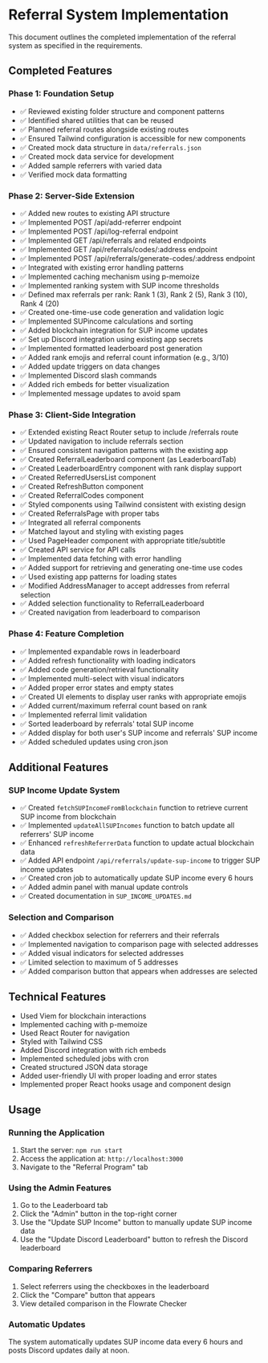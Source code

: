 # Referral System Implementation

This document outlines the completed implementation of the referral system as specified in the requirements.

## Completed Features

### Phase 1: Foundation Setup
- ✅ Reviewed existing folder structure and component patterns
- ✅ Identified shared utilities that can be reused
- ✅ Planned referral routes alongside existing routes
- ✅ Ensured Tailwind configuration is accessible for new components
- ✅ Created mock data structure in `data/referrals.json`
- ✅ Created mock data service for development
- ✅ Added sample referrers with varied data
- ✅ Verified mock data formatting

### Phase 2: Server-Side Extension
- ✅ Added new routes to existing API structure
- ✅ Implemented POST /api/add-referrer endpoint
- ✅ Implemented POST /api/log-referral endpoint
- ✅ Implemented GET /api/referrals and related endpoints
- ✅ Implemented GET /api/referrals/codes/:address endpoint
- ✅ Implemented POST /api/referrals/generate-codes/:address endpoint
- ✅ Integrated with existing error handling patterns
- ✅ Implemented caching mechanism using p-memoize
- ✅ Implemented ranking system with SUP income thresholds
- ✅ Defined max referrals per rank: Rank 1 (3), Rank 2 (5), Rank 3 (10), Rank 4 (20)
- ✅ Created one-time-use code generation and validation logic
- ✅ Implemented SUPincome calculations and sorting
- ✅ Added blockchain integration for SUP income updates
- ✅ Set up Discord integration using existing app secrets
- ✅ Implemented formatted leaderboard post generation
- ✅ Added rank emojis and referral count information (e.g., 3/10)
- ✅ Added update triggers on data changes
- ✅ Implemented Discord slash commands
- ✅ Added rich embeds for better visualization
- ✅ Implemented message updates to avoid spam

### Phase 3: Client-Side Integration
- ✅ Extended existing React Router setup to include /referrals route
- ✅ Updated navigation to include referrals section
- ✅ Ensured consistent navigation patterns with the existing app
- ✅ Created ReferralLeaderboard component (as LeaderboardTab)
- ✅ Created LeaderboardEntry component with rank display support
- ✅ Created ReferredUsersList component
- ✅ Created RefreshButton component
- ✅ Created ReferralCodes component
- ✅ Styled components using Tailwind consistent with existing design
- ✅ Created ReferralsPage with proper tabs
- ✅ Integrated all referral components
- ✅ Matched layout and styling with existing pages
- ✅ Used PageHeader component with appropriate title/subtitle
- ✅ Created API service for API calls
- ✅ Implemented data fetching with error handling
- ✅ Added support for retrieving and generating one-time use codes
- ✅ Used existing app patterns for loading states
- ✅ Modified AddressManager to accept addresses from referral selection
- ✅ Added selection functionality to ReferralLeaderboard
- ✅ Created navigation from leaderboard to comparison

### Phase 4: Feature Completion
- ✅ Implemented expandable rows in leaderboard
- ✅ Added refresh functionality with loading indicators
- ✅ Added code generation/retrieval functionality
- ✅ Implemented multi-select with visual indicators
- ✅ Added proper error states and empty states
- ✅ Created UI elements to display user ranks with appropriate emojis
- ✅ Added current/maximum referral count based on rank
- ✅ Implemented referral limit validation
- ✅ Sorted leaderboard by referrals' total SUP income
- ✅ Added display for both user's SUP income and referrals' SUP income
- ✅ Added scheduled updates using cron.json

## Additional Features

### SUP Income Update System
- ✅ Created `fetchSUPIncomeFromBlockchain` function to retrieve current SUP income from blockchain
- ✅ Implemented `updateAllSUPIncomes` function to batch update all referrers' SUP income
- ✅ Enhanced `refreshReferrerData` function to update actual blockchain data
- ✅ Added API endpoint `/api/referrals/update-sup-income` to trigger SUP income updates
- ✅ Created cron job to automatically update SUP income every 6 hours
- ✅ Added admin panel with manual update controls
- ✅ Created documentation in `SUP_INCOME_UPDATES.md`

### Selection and Comparison
- ✅ Added checkbox selection for referrers and their referrals
- ✅ Implemented navigation to comparison page with selected addresses
- ✅ Added visual indicators for selected addresses
- ✅ Limited selection to maximum of 5 addresses
- ✅ Added comparison button that appears when addresses are selected

## Technical Features

- Used Viem for blockchain interactions
- Implemented caching with p-memoize
- Used React Router for navigation
- Styled with Tailwind CSS
- Added Discord integration with rich embeds
- Implemented scheduled jobs with cron
- Created structured JSON data storage
- Added user-friendly UI with proper loading and error states
- Implemented proper React hooks usage and component design

## Usage

### Running the Application
1. Start the server: `npm run start`
2. Access the application at: `http://localhost:3000`
3. Navigate to the "Referral Program" tab

### Using the Admin Features
1. Go to the Leaderboard tab
2. Click the "Admin" button in the top-right corner
3. Use the "Update SUP Income" button to manually update SUP income data
4. Use the "Update Discord Leaderboard" button to refresh the Discord leaderboard

### Comparing Referrers
1. Select referrers using the checkboxes in the leaderboard
2. Click the "Compare" button that appears
3. View detailed comparison in the Flowrate Checker

### Automatic Updates
The system automatically updates SUP income data every 6 hours and posts Discord updates daily at noon. 